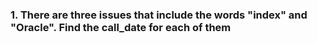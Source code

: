 ### 1. There are three issues that include the words "index" and "Oracle". Find the call_date for each of them

